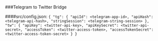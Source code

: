 ###Telegram to Twitter Bridge

####src/config.json:
`{
    "tg":
    {
        "apiId": <telegram-app-id>,
        "apiHash": <telegram-api-hash>,
        "stringSession": <telegram-string-session>
    },
    "tw":
    {
        "apiKey": <twitter-api-key>,
        "apiKeySecret": <twitter-api-secret>,
        "accessToken": <twitter-access-token>,
        "accessTokenSecret": <twitter-access-token-secret>
    }
}`
